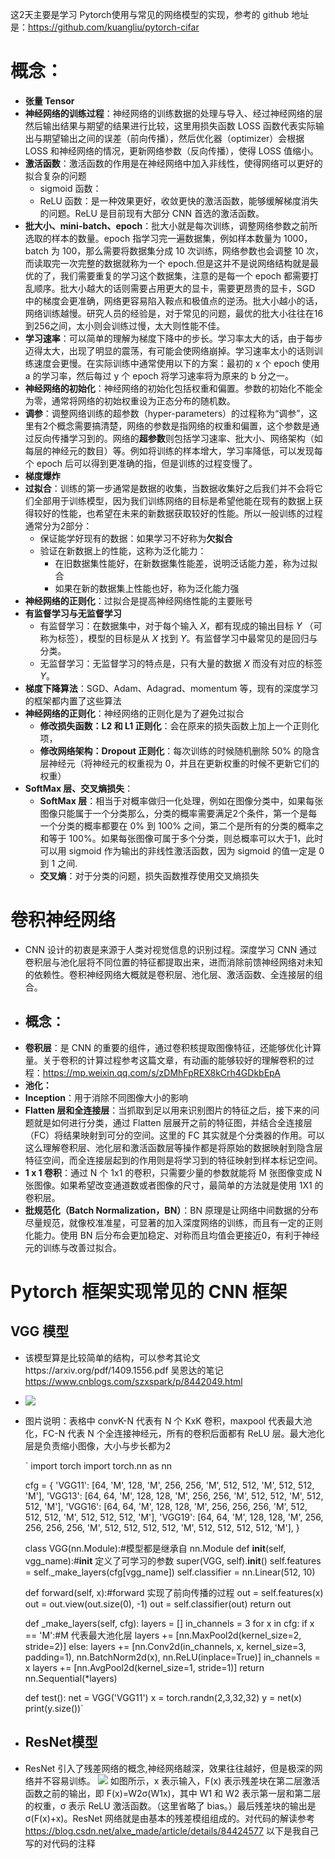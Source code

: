 这2天主要是学习 Pytorch使用与常见的网络模型的实现，参考的 github  地址是：https://github.com/kuangliu/pytorch-cifar

# **概念**： #
- **张量 Tensor**
- **神经网络的训练过程**：神经网络的训练数据的处理与导入、经过神经网络的层然后输出结果与期望的结果进行比较，这里用损失函数 LOSS 函数代表实际输出与期望输出之间的误差（前向传播），然后优化器（optimizer）会根据 LOSS 和神经网络的情况，更新网络参数（反向传播），使得 LOSS 值缩小。
- **激活函数**：激活函数的作用是在神经网络中加入非线性，使得网络可以更好的拟合复杂的问题
	- sigmoid 函数：
	- ReLU 函数：是一种效果更好，收敛更快的激活函数，能够缓解梯度消失的问题。ReLU 是目前现有大部分 CNN 首选的激活函数。
- **批大小、mini-batch、epoch**：批大小就是每次训练，调整网络参数之前所选取的样本的数量。epoch 指学习完一遍数据集，例如样本数量为 1000，batch 为 100，那么需要将数据集分成 10 次训练，网络参数也会调整 10 次，而读取完一次完整的数据就称为一个 epoch.但是这并不是说网络结构就是最优的了，我们需要重复的学习这个数据集，注意的是每一个 epoch 都需要打乱顺序。批大小越大的话则需要占用更大的显卡，需要更昂贵的显卡，SGD 中的梯度会更准确，网络更容易陷入鞍点和极值点的逆汤。批大小越小的话，网络训练越慢。研究人员的经验是，对于常见的问题，最优的批大小往往在16到256之间，太小则会训练过慢，太大则性能不佳。
- **学习速率**：可以简单的理解为梯度下降中的步长。学习率太大的话，由于每步迈得太大，出现了明显的震荡，有可能会使网络崩掉。学习速率太小的话则训练速度会更慢。在实际训练中通常使用以下的方案：最初的 x 个 epoch 使用 a 的学习率，然后每过 y 个 epoch 将学习速率将为原来的 b 分之一。
- **神经网络的初始化**：神经网络的初始化包括权重和偏置。参数的初始化不能全为零，通常将网络的初始权重设为正态分布的随机数。
- **调参**：调整网络训练的超参数（hyper-parameters）的过程称为“调参”，这里有2个概念需要搞清楚，网络的参数是指网络的权重和偏置，这个参数是通过反向传播学习到的。网络的**超参数**则包括学习速率、批大小、网络架构（如每层的神经元的数目）等。例如将训练的样本增大，学习率降低，可以发现每个 epoch 后可以得到更准确的指，但是训练的过程变慢了。
- **梯度爆炸**
- **过拟合**：训练的第一步通常是数据的收集，当数据收集好之后我们并不会将它们全部用于训练模型，因为我们训练网络的目标是希望他能在现有的数据上获得较好的性能，也希望在未来的新数据获取较好的性能。所以一般训练的过程通常分为2部分：
	- 保证能学好现有的数据：如果学习不好称为**欠拟合**
	- 验证在新数据上的性能，这称为泛化能力：
		- 在旧数据集性能好，在新数据集性能差，说明泛话能力差，称为过拟合
		- 如果在新的数据集上性能也好，称为泛化能力强
- **神经网络的正则化**：过拟合是提高神经网络性能的主要账号
- **有监督学习与无监督学习**
	- 有监督学习：在数据集中，对于每个输入 *X*，都有现成的输出目标 *Y* （可称为标签），模型的目标是从 *X* 找到 *Y*。有监督学习中最常见的是回归与分类。
	- 无监督学习：无监督学习的特点是，只有大量的数据 *X* 而没有对应的标签 *Y*。
- **梯度下降算法**：SGD、Adam、Adagrad、momentum 等，现有的深度学习的框架都内置了这些算法
- **神经网络的正则化**：神经网络的正则化是为了避免过拟合
	- **修改损失函数：L2 和 L1 正则化**：会在原来的损失函数上加上一个正则化项，
	- **修改网络架构：Dropout 正则化**：每次训练的时候随机删除 50% 的隐含层神经元（将神经元的权重视为 0，并且在更新权重的时候不更新它们的权重）
- **SoftMax 层、交叉熵损失**：
	- **SoftMax 层**：相当于对概率做归一化处理，例如在图像分类中，如果每张图像只能属于一个分类那么，分类的概率需要满足2个条件，第一个是每一个分类的概率都要在 0% 到 100% 之间，第二个是所有的分类的概率之和等于 100%。如果每张图像可属于多个分类，则总概率可以大于1，此时可以用 sigmoid 作为输出的非线性激活函数，因为 sigmoid 的值一定是 0 到 1 之间.
	- **交叉熵**：对于分类的问题，损失函数推荐使用交叉熵损失

# 卷积神经网络 #
- CNN 设计的初衷是来源于人类对视觉信息的识别过程。深度学习 CNN 通过卷积层与池化层将不同位置的特征都提取出来，进而消除前馈神经网络对未知的依赖性。卷积神经网络大概就是卷积层、池化层、激活函数、全连接层的组合。
- ## 概念： ##
- **卷积层**：是 CNN 的重要的组件，通过卷积核提取图像特征，还能够优化计算量。关于卷积的计算过程参考这篇文章，有动画的能够较好的理解卷积的过程：https://mp.weixin.qq.com/s/zDMhFpREX8kCrh4GDkbEpA  
- **池化：**
- **Inception**：用于消除不同图像大小的影响
- **Flatten 层和全连接层**：当抓取到足以用来识别图片的特征之后，接下来的问题就是如何进行分类，通过 Flatten 层展开之前的特征图，并结合全连接层（FC）将结果映射到可分的空间。这里的 FC 其实就是个分类器的作用。可以这么理解卷积层、池化层和激活函数层等操作都是将原始的数据映射到隐含层特征空间，而全连接层起到的作用则是将学习到的特征映射到样本标记空间。
- **1 x 1 卷积**：通过 N 个 1x1 的卷积，只需要少量的参数就能将 M 张图像变成 N 张图像。如果希望改变通道数或者图像的尺寸，最简单的方法就是使用 1X1 的卷积层。
- **批规范化（Batch Normalization，BN）**：BN 原理是让网络中间数据的分布尽量规范，就像校准准星，可显著的加入深度网络的训练，而且有一定的正则化能力。使用 BN 后分布会更加稳定、对称而且均值会更接近0，有利于神经元的训练与改善过拟合。
 # Pytorch 框架实现常见的 CNN 框架 #
 ## VGG 模型 ##
- 该模型算是比较简单的结构，可以参考其论文https://arxiv.org/pdf/1409.1556.pdf 吴恩达的笔记 https://www.cnblogs.com/szxspark/p/8442049.html
- ![](https://i.imgur.com/LI0B5S5.png) 
- 图片说明：表格中 convK-N 代表有 N 个 KxK 卷积，maxpool 代表最大池化，FC-N 代表 N 个全连接神经元，所有的卷积后面都有 ReLU 层。最大池化层是负责缩小图像，大小与步长都为2
    
  ` 
    import torch
    import torch.nn as nn


    cfg = {
    'VGG11': [64, 'M', 128, 'M', 256, 256, 'M', 512, 512, 'M', 512, 512, 'M'],
    'VGG13': [64, 64, 'M', 128, 128, 'M', 256, 256, 'M', 512, 512, 'M', 512, 512, 'M'],
    'VGG16': [64, 64, 'M', 128, 128, 'M', 256, 256, 256, 'M', 512, 512, 512, 'M', 512, 512, 512, 'M'],
    'VGG19': [64, 64, 'M', 128, 128, 'M', 256, 256, 256, 256, 'M', 512, 512, 512, 512, 'M', 512, 512, 512, 512,   'M'],
    }


    class VGG(nn.Module):#模型都是继承自 nn.Module
    def __init__(self, vgg_name):#__init__ 定义了可学习的参数
        super(VGG, self).__init__()
        self.features = self._make_layers(cfg[vgg_name])
        self.classifier = nn.Linear(512, 10)

    def forward(self, x):#forward 实现了前向传播的过程
        out = self.features(x)
        out = out.view(out.size(0), -1)
        out = self.classifier(out)
        return out

    def _make_layers(self, cfg):
        layers = []
        in_channels = 3
        for x in cfg:
            if x == 'M':#M 代表最大池化层
                layers += [nn.MaxPool2d(kernel_size=2, stride=2)]
            else:
                layers += [nn.Conv2d(in_channels, x, kernel_size=3, padding=1),
                           nn.BatchNorm2d(x),
                           nn.ReLU(inplace=True)]
                in_channels = x
        layers += [nn.AvgPool2d(kernel_size=1, stride=1)]
        return nn.Sequential(*layers)

    def test():
    net = VGG('VGG11')
    x = torch.randn(2,3,32,32)
    y = net(x)
    print(y.size())`

- ## ResNet模型 ##
- ResNet 引入了残差网络的概念,神经网络越深，效果往往越好，但是极深的网络并不容易训练。
![](https://i.imgur.com/jvACVWB.png)
如图所示，x 表示输入，F(x) 表示残差块在第二层激活函数之前的输出，即 F(x)=W2σ(W1x)，其中 W1 和 W2 表示第一层和第二层的权重，σ 表示 ReLU 激活函数。（这里省略了 bias。）最后残差块的输出是 σ(F(x)+x)。ResNet 网络就是由基本的残差模组组成的。对代码的解读参考 https://blog.csdn.net/alxe_made/article/details/84424577
以下是我自己写的对代码的注释







